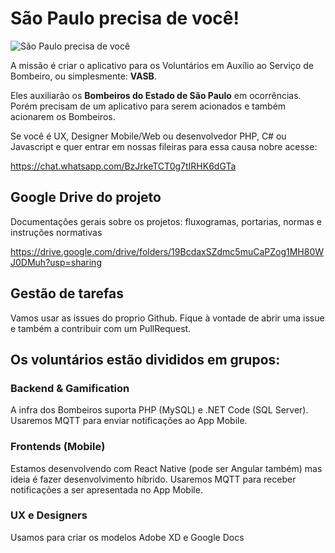 # São Paulo precisa de você!

![São Paulo precisa de você](https://raw.githubusercontent.com/voluntarios193sp/docsgerais/master/cartaz-convocacao-01.jpeg "São Paulo precisa de você!")

A missão é criar o aplicativo para os Voluntários em Auxílio ao Serviço de Bombeiro, ou simplesmente: **VASB**.

Eles auxiliarão os **Bombeiros do Estado de São Paulo** em ocorrências. Porém precisam de um aplicativo para serem acionados e também acionarem os Bombeiros.

Se você é UX, Designer Mobile/Web ou desenvolvedor PHP, C# ou Javascript e quer entrar em nossas fileiras para essa causa nobre acesse:

https://chat.whatsapp.com/BzJrkeTCT0g7tIRHK6dGTa

## Google Drive do projeto

Documentações gerais sobre os projetos: fluxogramas, portarias, normas e instruções normativas

https://drive.google.com/drive/folders/19BcdaxSZdmc5muCaPZog1MH80WJ0DMuh?usp=sharing

## Gestão de tarefas

Vamos usar as issues do proprio Github. Fique à vontade de abrir uma issue e também a contribuir com um PullRequest.

## Os voluntários estão divididos em grupos:

### Backend & Gamification

A infra dos Bombeiros suporta PHP (MySQL) e .NET Code (SQL Server). Usaremos MQTT para enviar notificações ao App Mobile.

### Frontends (Mobile)

Estamos desenvolvendo com React Native (pode ser Angular também) mas ideia é fazer desenvolvimento híbrido. Usaremos MQTT para receber notificações a ser apresentada no App Mobile.

### UX e Designers

Usamos para criar os modelos Adobe XD e Google Docs



